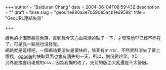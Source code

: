+++
author = "Balduran Chang"
date = 2004-06-04T08:59:43Z
description = ""
draft = false
slug = "geourle980a3e7b590e5a4b1e69588"
title = "GeoURL連結失效"

+++


綠色的小圖案躲在角落，直到我今天心血來潮的點了一下，才發現他早已經不存在了，可是我一點兒也沒發覺。  
 網路就是這樣吧，一個網站要消失是很快的，除非有mirror，不然資料消失了要上哪找，[google](http://www.google.com.tw "google")的快取頁面也會有消失的一天，所以，備份要趁早。XD  
 另外直接套用現成的css，因為我懶的改了，先前的版面大亂還是不太舒服。

